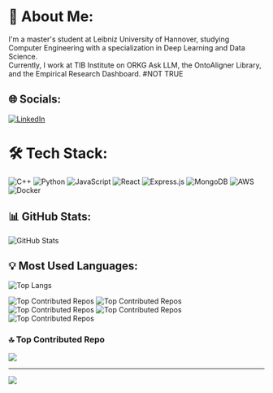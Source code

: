 # 💫 About Me:
I'm a master's student at Leibniz University of Hannover, studying Computer Engineering with a specialization in Deep Learning and Data Science.  
Currently, I work at TIB Institute on ORKG Ask LLM, the OntoAligner Library, and the Empirical Research Dashboard.
#NOT TRUE

## 🌐 Socials:
[![LinkedIn](https://img.shields.io/badge/LinkedIn-0077B5?style=for-the-badge&logo=linkedin&logoColor=white)](YOUR_LINKEDIN_URL)

# 🛠 Tech Stack:
![C++](https://img.shields.io/badge/C++-00599C?style=for-the-badge&logo=cplusplus&logoColor=white)
![Python](https://img.shields.io/badge/Python-3776AB?style=for-the-badge&logo=python&logoColor=white)
![JavaScript](https://img.shields.io/badge/JavaScript-F7DF1E?style=for-the-badge&logo=javascript&logoColor=black)
![React](https://img.shields.io/badge/React-20232A?style=for-the-badge&logo=react&logoColor=61DAFB)
![Express.js](https://img.shields.io/badge/Express.js-000000?style=for-the-badge&logo=express&logoColor=white)
![MongoDB](https://img.shields.io/badge/MongoDB-4EA94B?style=for-the-badge&logo=mongodb&logoColor=white)
![AWS](https://img.shields.io/badge/AWS-232F3E?style=for-the-badge&logo=amazon-aws&logoColor=white)
![Docker](https://img.shields.io/badge/Docker-2496ED?style=for-the-badge&logo=docker&logoColor=white)

## 📊 GitHub Stats:
![GitHub Stats](https://github-readme-stats.vercel.app/api?username=Ghofran565&show_icons=true&theme=dark)

## 💡 Most Used Languages:
![Top Langs](https://github-readme-stats.vercel.app/api/top-langs/?username=Ghofran565&layout=compact&theme=dark)

![Top Contributed Repos](https://github-readme-stats.vercel.app/api/pin/?username=Ghofran565&repo=Node-e-commerce-sample&theme=dark)
![Top Contributed Repos](https://github-readme-stats.vercel.app/api/pin/?username=Ghofran565&repo=Real-time-Leaderboard-backend&theme=dark)
![Top Contributed Repos](https://github-readme-stats.vercel.app/api/pin/?username=Ghofran565&repo=vuetify-sample&theme=dark)
![Top Contributed Repos](https://github-readme-stats.vercel.app/api/pin/?username=Ghofran565&repo=Node-blog-sample&theme=dark)
![Top Contributed Repos](https://github-readme-stats.vercel.app/api/pin/?username=Ghofran565&repo=Node-social-media-sample&theme=dark)

### 🔝 Top Contributed Repo
![](https://github-contributor-stats.vercel.app/api?username=alibij&limit=5&theme=dark&combine_all_yearly_contributions=true)

---
[![](https://visitcount.itsvg.in/api?id=Ghofran565&icon=2&color=4)](https://visitcount.itsvg.in)
